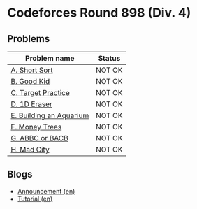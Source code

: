 # Codeforces Round 898 (Div. 4)

## Problems

|Problem name|Status|
|------------|---------|
| [A. Short Sort](problems/A._Short_Sort.md)|NOT OK|
| [B. Good Kid](problems/B._Good_Kid.md)|NOT OK|
| [C. Target Practice](problems/C._Target_Practice.md)|NOT OK|
| [D. 1D Eraser](problems/D._1D_Eraser.md)|NOT OK|
| [E. Building an Aquarium](problems/E._Building_an_Aquarium.md)|NOT OK|
| [F. Money Trees](problems/F._Money_Trees.md)|NOT OK|
| [G. ABBC or BACB](problems/G._ABBC_or_BACB.md)|NOT OK|
| [H. Mad City](problems/H._Mad_City.md)|NOT OK|
## Blogs

- [Announcement (en)](blogs/Announcement_(en).md)
- [Tutorial (en)](blogs/Tutorial_(en).md)
